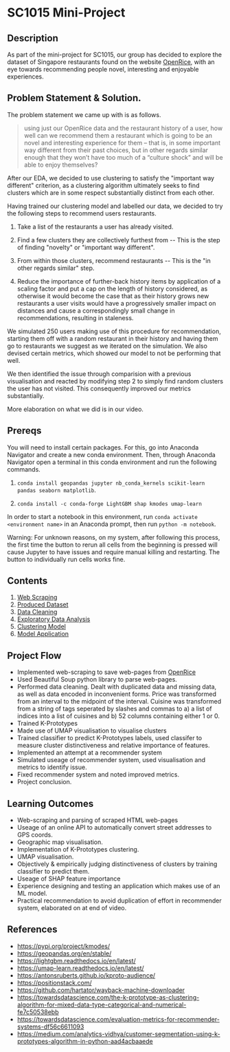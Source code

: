 # SC1015 Mini-Project

## Description

As part of the mini-project for SC1015, our group has decided to explore the dataset of Singapore restaurants found on the website [OpenRice](https://sg.openrice.com/en/singapore), with an eye towards recommending people novel, interesting and enjoyable experiences. 

## Problem Statement & Solution.

The problem statement we came up with is as follows.

> using just our OpenRice data and the restaurant history of a user, how well can we recommend them a restaurant which is going to be an novel and interesting experience for them – that is, in some important way different from their past choices, but in other regards similar enough that they won’t have too much of a “culture shock” and will be able to enjoy themselves?

After our EDA, we decided to use clustering to satisfy the "important way different" criterion, as a clustering algorithm ultimately seeks to find clusters which are in some respect substantially distinct from each other.

Having trained our clustering model and labelled our data, we decided to try the following steps to recommend users restaurants.

1. Take a list of the restaurants a user has already visited.

2. Find a few clusters they are collectively furthest from -- This is the step of finding "novelty" or "important way different".

3. From within those clusters, recommend restaurants  -- This is the "in other regards similar" step.

4. Reduce the importance of further-back history items by application of a scaling factor and put a cap on the length of history considered, as otherwise it would become the case that as their history grows new restaurants a user visits would have a progressively smaller impact on distances and cause a correspondingly small change in recommendations, resulting in staleness.

We simulated 250 users making use of this procedure for recommendation, starting them off with a random restaurant in their history and having them go to restaurants we suggest as we iterated on the simulation. We also devised certain metrics, which showed our model to not be performing that well.

We then identified the issue through comparision with a previous visualisation and reacted by modifying step 2 to simply find random clusters the user has not visited. This consequently improved our metrics substantially.

More elaboration on what we did is in our video.


## Prereqs

You will need to install certain packages. For this, go into Anaconda Navigator and create a new conda environment. Then, through Anaconda  Navigator open a terminal in this conda environment and run the following commands.

1. `conda install geopandas jupyter nb_conda_kernels scikit-learn pandas seaborn matplotlib`.

2. `conda install -c conda-forge LightGBM shap kmodes umap-learn`

In order to start a notebook in this environment, run `conda activate <environment name>` in an Anaconda prompt, then run `python -m notebook`.

Warning: For unknown reasons, on my system, after following this process, the first time the button to rerun all cells from the beginning is pressed will cause Jupyter to have issues and require manual killing and restarting. The button to individually run cells works fine.

## Contents

1. [Web Scraping](http://github.com/adilhasan927/SC1015-Project/Web%20Scraping/Scraping.md)
2. [Produced Dataset](https://github.com/adilhasan927/SC1015-Project/Data/features.csv)
3. [Data Cleaning](https://github.com/adilhasan927/SC1015-Project/blob/main/Datasets/Data%20Cleaning.ipynb)
4. [Exploratory Data Analysis](https://github.com/adilhasan927/SC1015-Project/blob/main/EDA/Exploratory%20Data%20Analysis.ipynb)
5. [Clustering Model](https://github.com/adilhasan927/SC1015-Project/blob/main/Clustering%20Model/Clustering.ipynb)
6. [Model Application](https://github.com/adilhasan927/SC1015-Project/blob/main/Model%20Application/Model%20Application.ipynb)


## Project Flow

- Implemented web-scraping to save web-pages from [OpenRice](https://sg.openrice.com/en/singapore)
- Used Beautiful Soup python library to parse web-pages.
- Performed data cleaning. Dealt with duplicated data and missing data, as well as data encoded in inconvenient forms. Price was transformed from an interval to the midpoint of the interval. Cuisine was transformed from a string of tags seperated by slashes and commas to a) a list of indices into a list of cuisines and b) 52 columns containing either 1 or 0.
- Trained K-Prototypes
- Made use of UMAP visualisation to visualise clusters
- Trained classifier to predict K-Prototypes labels, used classifer to measure cluster distinctiveness and relative importance of features.
- Implemented an attempt at a recommender system
- Simulated useage of recommender system, used visualisation and metrics to identify issue.
- Fixed recommender system and noted improved metrics.
- Project conclusion.

## Learning Outcomes

- Web-scraping and parsing of scraped HTML web-pages
- Useage of an online API to automatically convert street addresses to GPS coords.
- Geographic map visualisation.
- Implementation of K-Prototypes clustering.
- UMAP visualisation.
- Objectively & empirically judging distinctiveness of clusters by training classifier to predict them.
- Useage of SHAP feature importance
- Experience designing and testing an application which makes use of an ML model.
- Practical recommendation to avoid duplication of effort in recommender system, elaborated on at end of video.

## References

- https://pypi.org/project/kmodes/
- https://geopandas.org/en/stable/
- https://lightgbm.readthedocs.io/en/latest/
- https://umap-learn.readthedocs.io/en/latest/
- https://antonsruberts.github.io/kproto-audience/
- https://positionstack.com/
- https://github.com/hartator/wayback-machine-downloader
- https://towardsdatascience.com/the-k-prototype-as-clustering-algorithm-for-mixed-data-type-categorical-and-numerical-fe7c50538ebb
- https://towardsdatascience.com/evaluation-metrics-for-recommender-systems-df56c6611093
- https://medium.com/analytics-vidhya/customer-segmentation-using-k-prototypes-algorithm-in-python-aad4acbaaede
